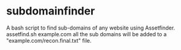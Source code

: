 # subdomainfinder
A bash script to find sub-domains of any website using Assetfinder.
assetfind.sh example.com 
all the sub domains will be added to a "example.com/recon.final.txt" file.
